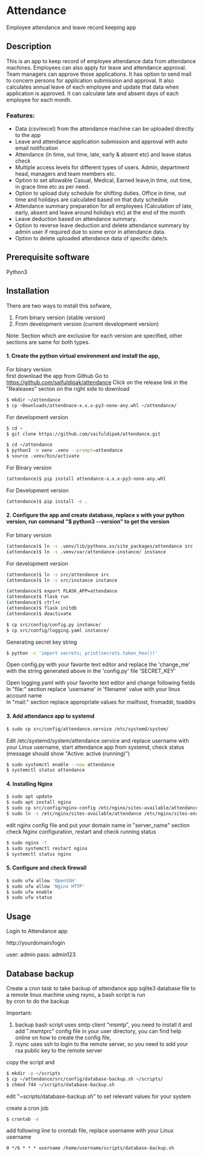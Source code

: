 # Attendance
Employee attendance and leave record keeping app

## Description
This is an app to keep record of employee attendance data from attendance machines. Employees can also apply for leave and attendance approval. Team managers can approve those applications. It has option to send mail to concern persons for application submission and approval. It also calculates annual leave of each employee and update that data when application is approved. It can calculate late and absent days of each employee for each month.

### Features:
- Data (csv/excel) from the attendance machine can be uploaded directly to the app  
- Leave and attendance application submission and approval with auto email notification
- Attendance (in time, out time, late, early & absent etc) and leave status check
- Multiple access levels for different types of users. Admin, department head,  managers and team members etc.
- Option to set allowable Casual, Medical, Earned leave,in time, out time, in grace time etc as per need.
- Option to upload duty schedule for shifting duties. Office in time, out time and holidays are calculated based on that duty schedule
- Attendance summary preparation for all employees (Calculation of late, early, absent and leave around holidays etc) at the end of the month
- Leave deduction based on attendance summary.
- Option to reverse leave deduction and delete attendance summary by admin user if required due to some error in attendance data.
- Option to delete uploaded attendance data of specific date/s.


## Prerequisite software
Python3

## Installation 
There are two ways to install this sofware, 
1. From binary version (stable version)
2. From development version (current development version)

Note: Section which are exclusive for each version are specified, other sections are same for both types.

#### 1. Create the python virtual environment and install the app, 

For binary version   
first download the app from Github
Go to https://github.com/saifuldipak/attendance
Click on the release link in the "Realeases" secton on the right side to download
```bash
$ mkdir ~/attendance
$ cp ~Downloads/attendnace-x.x.x-py3-none-any.whl ~/attendance/
```

For development version  
```bash
$ cd ~
$ git clone https://github.com/saifuldipak/attendance.git
```

```bash
$ cd ~/attendance
$ python3 -m venv .venv --prompt=attendance
$ source .venv/bin/activate
```
For Binary version  
```bash
(attendance)$ pip install attendance-x.x.x-py3-none-any.whl
```
For Development version  
```bash
(attendance)$ pip install -e .
```

#### 2. Configure the app and create database, replace x with your python version, run command "$ python3 --version" to get the version

For binary version
```bash
(attendance)$ ln -s .venv/lib/pythonx.xx/site_packages/attendance src
(attendance)$ ln -s .venv/var/attendance-instance/ instance
```
For development version
```bash
(attendance)$ ln -s src/attendance src
(attendance)$ ln -s src/instance instance
```

```bash
(attendance)$ export FLASK_APP=attendance
(attendance)$ flask run
(attendance)$ ctrl+c
(attendance)$ flask initdb
(attendance)$ deactivate
```

```bash
$ cp src/config/config.py instance/
$ cp src/config/logging.yaml instance/
```

Generating secret key string
```bash
$ python -c 'import secrets; print(secrets.token_hex())'
```
Open config.py with your favorite text editor and replace the 'change_me' with the string generated above in the 'config.py' file 'SECRET_KEY'

Open logging.yaml with your favorite text editor and change following fields
In "file:" section replace 'username' in 'filename' value with your linux account name  
In "mail:" section replace appropriate values for mailhost, fromaddr, toaddrs

#### 3. Add attendance app to systemd
```bash
$ sudo cp src/config/attendance.service /etc/systemd/system/
```
Edit /etc/systemd/system/attendance.service and replace username with your Linux username, 
start attendance app from systemd, check status (message should show "Active: active (running)")
```bash
$ sudo systemctl enable --now attendance
$ systemctl status attendance
```

#### 4. Installing Nginx 
```bash
$ sudo apt update
$ sudo apt install nginx
$ sudo cp src/config/nginx-config /etc/nginx/sites-available/attendance
$ sudo ln -s /etc/nginx/sites-available/attendance /etc/nginx/sites-enabled/attendance
```
edit nginx config file and put your domain name in "server_name" section
check Nginx configuration, restart and check running status
```bash
$ sudo nginx -t
$ sudo systemctl restart nginx
$ systemctl status nginx
```

#### 5. Configure and check firewall
```bash
$ sudo ufw allow 'OpenSSH'
$ sudo ufw allow 'Nginx HTTP'
$ sudo ufw enable
$ sudo ufw status
```

## Usage
Login to Attendance app

http://yourdomain/login

user: admin
pass: admin123

## Database backup
Create a cron task to take backup of attendance app sqlite3 database file to a remote linux machine using rsync, a bash script is run  
by cron to do the backup

Important:
1. backup bash script uses smtp client "msmtp", you need to install it and add ".msmtprc" config file in your user directory, 
you can find help online on how to create the config file, 
2. rsync uses ssh to login to the remote server, so you need to add your rsa public key to the remote server

copy the script and 
```bash
$ mkdir -p ~/scripts
$ cp ~/attendance/src/config/database-backup.sh ~/scripts/
$ chmod 744 ~/scripts/database-backup.sh
```
edit "~scripts/database-backup.sh" to set relevant values for your system

create a cron job
```bash
$ crontab -e
```
add following line to crontab file, replace username with your Linux username  
```
0 */6 * * * username /home/username/scripts/database-backup.sh
```
